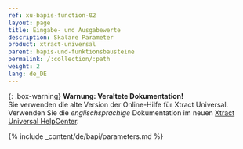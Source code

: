 ```yaml
---
ref: xu-bapis-function-02
layout: page
title: Eingabe- und Ausgabewerte
description: Skalare Parameter
product: xtract-universal
parent: bapis-und-funktionsbausteine
permalink: /:collection/:path
weight: 2
lang: de_DE
---
```


{: .box-warning}
**Warnung: Veraltete Dokumentation!** <br>
Sie verwenden die alte Version der Online-Hilfe für Xtract Universal.<br>
Verwenden Sie die *englischsprachige* Dokumentation im neuen [Xtract Universal HelpCenter](https://helpcenter.theobald-software.com/xtract-universal/documentation/introduction/).


{% include _content/de/bapi/parameters.md %}
